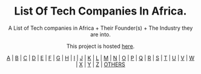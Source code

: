 <h1 align="center">
    List Of Tech Companies In Africa.
  </a>
</h1>
<p align="center">A List of Tech companies in Africa + Their Founder(s) + The Industry they are into.</p>
<p align="center">This project is hosted <a href="https://tech-companies-in-africa-cf2akz90m-osca-ado-ekiti.vercel.app/">here</a>.</p>

<p align="center">
  <a href="./companies/a.md">A</a> | <a href="./companies/b.md">B</a> | <a href="./companies/c.md">C</a> | <a href="./companies/d.md">D</a> | <a href="./companies/e.md">E</a> | <a href="./companies/f.md">F</a> | <a href="./companies/g.md">G</a> | <a href="./companies/h.md">H</a> | <a href="./companies/i.md">I</a> | <a href="./companies/j.md">J</a> | <a href="./companies/k.md">K</a> | <a href="./companies/l.md">L</a> | <a href="./companies/m.md">M</a> | <a href="./companies/n.md">N</a> | <a href="./companies/o.md">O</a> | <a href="./companies/p.md">P</a> | <a href="./companies/q.md">Q</a> | <a href="./companies/r.md">R</a> | <a href="./companies/s.md">S</a> | <a href="./companies/t.md">T</a> | <a href="./companies/u.md">U</a> | <a href="./companies/v.md">V</a> | <a href="./companies/w.md">W</a> | <a href="./companies/x.md">X</a> | <a href="./companies/y.md">Y</a> | <a href="./companies/z">Z</a> | <a href="./companies/others.md">OTHERS</a>
</p>
